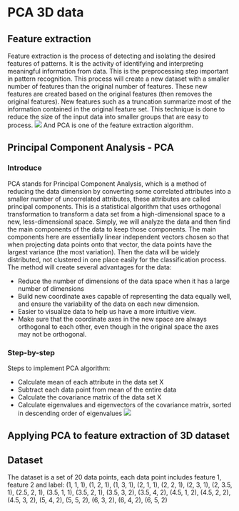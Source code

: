 # PCA 3D data
## Feature extraction
Feature extraction is the process of detecting and isolating the desired features of patterns. It is the activity of identifying and interpreting meaningful information from data. This is the preprocessing step important in pattern recognition. This process will create a new dataset with a smaller number of features than the original number of features. These new features are created based on the original features (then removes the original features). New features such as a truncation summarize most of the information contained in the original feature set. This technique is done to reduce the size of the input data into smaller groups that are easy to process.
![](https://miro.medium.com/v2/resize:fit:800/0*sQzmiOf8Yb_18HX1.png)
And PCA is one of the feature extraction algorithm.
## Principal Component Analysis - PCA
### Introduce
PCA stands for Principal Component Analysis, which is a method of reducing the data dimension by converting some correlated attributes into a smaller number of uncorrelated attributes, these attributes are called principal components. This is a statistical algorithm that uses orthogonal transformation to transform a data set from a high-dimensional space to a new, less-dimensional space. Simply, we will analyze the data and then find the main components of the data to keep those components. The main components here are essentially linear independent vectors chosen so that when projecting data points onto that vector, the data points have the largest variance (the most variation). Then the data will be widely distributed, not clustered in one place easily for the classification process. The method will create several advantages for the data:
- Reduce the number of dimensions of the data space when it has a large number of dimensions
- Build new coordinate axes capable of representing the data equally well, and ensure the variability of the data on each new dimension.
- Easier to visualize data to help us have a more intuitive view.
- Make sure that the coordinate axes in the new space are always orthogonal to each other, even though in the original space the axes may not be orthogonal.
### Step-by-step
Steps to implement PCA algorithm:
- Calculate mean of each attribute in the data set X
- Subtract each data point from mean of the entire data
- Calculate the covariance matrix of the data set X
- Calculate eigenvalues and eigenvectors of the covariance matrix, sorted in descending order of eigenvalues
![](https://machinelearningcoban.com/assets/27_pca/pca_procedure.png)
## Applying PCA to feature extraction of 3D dataset
## Dataset
The dataset is a set of 20 data points, each data point includes feature 1, feature 2 and label:
(1, 1, 1), (1, 2, 1), (1, 3, 1), (2, 1, 1), (2, 2, 1), (2, 3, 1), (2, 3.5, 1), (2.5, 2, 1), (3.5, 1, 1), (3.5, 2,
1), (3.5, 3, 2), (3.5, 4, 2), (4.5, 1, 2), (4.5, 2, 2), (4.5, 3, 2), (5, 4, 2), (5, 5, 2), (6, 3, 2), (6, 4, 2),
(6, 5, 2)
